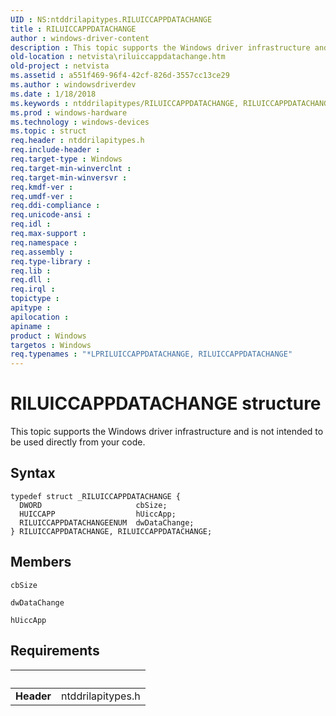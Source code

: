 ```yaml
---
UID : NS:ntddrilapitypes.RILUICCAPPDATACHANGE
title : RILUICCAPPDATACHANGE
author : windows-driver-content
description : This topic supports the Windows driver infrastructure and is not intended to be used directly from your code.
old-location : netvista\riluiccappdatachange.htm
old-project : netvista
ms.assetid : a551f469-96f4-42cf-826d-3557cc13ce29
ms.author : windowsdriverdev
ms.date : 1/18/2018
ms.keywords : ntddrilapitypes/RILUICCAPPDATACHANGE, RILUICCAPPDATACHANGE structure [Network Drivers Starting with Windows Vista], *LPRILUICCAPPDATACHANGE, RILUICCAPPDATACHANGE, netvista.riluiccappdatachange
ms.prod : windows-hardware
ms.technology : windows-devices
ms.topic : struct
req.header : ntddrilapitypes.h
req.include-header : 
req.target-type : Windows
req.target-min-winverclnt : 
req.target-min-winversvr : 
req.kmdf-ver : 
req.umdf-ver : 
req.ddi-compliance : 
req.unicode-ansi : 
req.idl : 
req.max-support : 
req.namespace : 
req.assembly : 
req.type-library : 
req.lib : 
req.dll : 
req.irql : 
topictype : 
apitype : 
apilocation : 
apiname : 
product : Windows
targetos : Windows
req.typenames : "*LPRILUICCAPPDATACHANGE, RILUICCAPPDATACHANGE"
---
```


# RILUICCAPPDATACHANGE structure
This topic supports the Windows driver infrastructure and is not intended to be used directly from your code.

## Syntax
````
typedef struct _RILUICCAPPDATACHANGE {
  DWORD                     cbSize;
  HUICCAPP                  hUiccApp;
  RILUICCAPPDATACHANGEENUM  dwDataChange;
} RILUICCAPPDATACHANGE, RILUICCAPPDATACHANGE;
````

## Members


`cbSize`



`dwDataChange`



`hUiccApp`




## Requirements
| &nbsp; | &nbsp; |
| ---- |:---- |
| **Header** | ntddrilapitypes.h |
